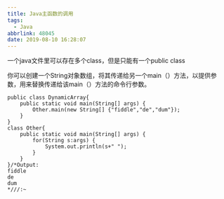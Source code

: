 ```yaml
---
title: Java主函数的调用
tags:
  - Java
abbrlink: 48045
date: 2019-08-10 16:28:07
---
```

一个java文件里可以存在多个class，但是只能有一个public class

你可以创建一个String对象数组，将其传递给另一个main（）方法，以提供参数，用来替换传递给该main（）方法的命令行参数。

```
public class DynamicArray{
	public static void main(String[] args) {
		Other.main(new String[] {"fiddle","de","dum"});
	}
}
class Other{
	public static void main(String[] args) {
		for(String s:args) {
			System.out.println(s+" ");
		}
	}
}/*Output:
fiddle 
de 
dum 
*///:~
```